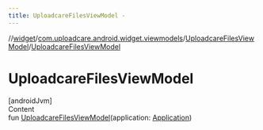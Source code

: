 ```yaml
---
title: UploadcareFilesViewModel -
---
```

//[widget](../../index.md)/[com.uploadcare.android.widget.viewmodels](../index.md)/[UploadcareFilesViewModel](index.md)/[UploadcareFilesViewModel](-uploadcare-files-view-model.md)



# UploadcareFilesViewModel  
[androidJvm]  
Content  
fun [UploadcareFilesViewModel](-uploadcare-files-view-model.md)(application: [Application](https://developer.android.com/reference/kotlin/android/app/Application.html))  



